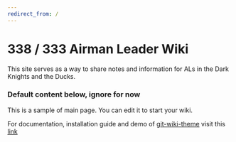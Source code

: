 ```yaml
---
redirect_from: /
---
```

# 338 / 333 Airman Leader Wiki

This site serves as a way to share notes and information for ALs in the Dark Knights and the Ducks.

### Default content below, ignore for now

This is a sample of main page. You can edit it to start your wiki.

For documentation, installation guide and demo of [git-wiki-theme](git-wiki-theme) visit this [link](http://drassil.github.io/git-wiki/)

